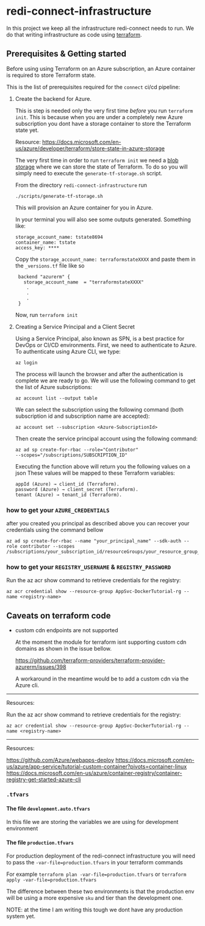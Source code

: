 # redi-connect-infrastructure

In this project we keep all the infrastructure redi-connect needs to run. We do that writing infrastructure as code using [terraform](https://www.terraform.io/).

## Prerequisites & Getting started

Before using using Terraform on an Azure subscription, an Azure container is required to store Terraform state.

This is the list of prerequisites required for the `connect` ci/cd pipeline:

1. Create the backend for Azure.

   This is step is needed only the very first time _before_ you run `terraform init`. This is because when you are under a completely new Azure subscription you dont have a storage container to store the Terraform state yet.
   
   Resource: https://docs.microsoft.com/en-us/azure/developer/terraform/store-state-in-azure-storage

   The very first time in order to run `terraform init` we need a [blob storage](https://azure.microsoft.com/en-gb/services/storage/blobs/) where we can store the state of Terraform. To do so you will simply need to execute the `generate-tf-storage.sh` script.

   From the directory `redi-connect-infrastructure` run
   ```
   ./scripts/generate-tf-storage.sh
   ```

   This will provision an Azure container for you in Azure.

   In your terminal you will also see some outputs generated. Something like:

   ```
   storage_account_name: tstate8694
   container_name: tstate
   access_key: ****

   ```

   Copy the `storage_account_name: terraformstateXXXX` and paste them in the `_versions.tf` file like so

   ```
    backend "azurerm" {
      storage_account_name  = "terraformstateXXXX"
       .
       .
       .
    }
   ```
   Now, run `terraform init`
   

2. Creating a Service Principal and a Client Secret

   Using a Service Principal, also known as SPN, is a best practice for DevOps or CI/CD environments.
   First, we need to authenticate to Azure. To authenticate using Azure CLI, we type:

   ```
   az login
   ```

   The process will launch the browser and after the authentication is complete we are ready to go.
   We will use the following command to get the list of Azure subscriptions:

   ```
   az account list --output table
   ```

   We can select the subscription using the following command (both subscription id and subscription name are accepted):

   ```
   az account set --subscription <Azure-SubscriptionId>
   ```

   Then create the service principal account using the following command:

   ```
   az ad sp create-for-rbac --role="Contributor"
   --scopes="/subscriptions/SUBSCRIPTION_ID"
   ```

   Executing the function above will return you the following values on a json
   These values will be mapped to these Terraform variables:

   ```
   appId (Azure) → client_id (Terraform).
   password (Azure) → client_secret (Terraform).
   tenant (Azure) → tenant_id (Terraform).
   ```

### how to get your `AZURE_CREDENTIALS`

after you created you principal as described above you can recover your credentials using the command bellow

```
az ad sp create-for-rbac --name "your_principal_name" --sdk-auth --role contributor --scopes /subscriptions/your_subscription_id/resourceGroups/your_resource_group_name
```

### how to get your `REGISTRY_USERNAME` & `REGISTRY_PASSWORD`

Run the az acr show command to retrieve credentials for the registry:

```
az acr credential show --resource-group AppSvc-DockerTutorial-rg --name <registry-name>
```

## Caveats on terraform code

- custom cdn endpoints are not supported

    At the moment the module for terraform isnt supporting custom cdn domains as shown in the issue bellow.
    
    https://github.com/terraform-providers/terraform-provider-azurerm/issues/398
    
    A workaround in the meantime would be to add a custom cdn via the Azure cli.

----

Resources: 

Run the az acr show command to retrieve credentials for the registry:

```
az acr credential show --resource-group AppSvc-DockerTutorial-rg --name <registry-name>
```

----


Resources:

https://github.com/Azure/webapps-deploy
https://docs.microsoft.com/en-us/azure/app-service/tutorial-custom-container?pivots=container-linux
https://docs.microsoft.com/en-us/azure/container-registry/container-registry-get-started-azure-cli

### `.tfvars`

#### The file `development.auto.tfvars`

In this file we are storing the variables we are using for development environment

#### The file `production.tfvars`

For production deployment of the redi-connect infrastructure you will need to pass the `-var-file=production.tfvars` in your terraform commands

For example `terraform plan -var-file=production.tfvars` or `terraform apply -var-file=production.tfvars`

The difference between these two environments is that the production env will be using a more expensive `sku` and tier than the development one.

NOTE: at the time I am writing this tough we dont have any production system yet.
